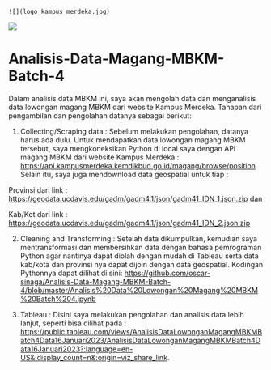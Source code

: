 	![](logo_kampus_merdeka.jpg)
  ![](logo_kemdikbud.jpg)

# Analisis-Data-Magang-MBKM-Batch-4
Dalam analisis data MBKM ini, saya akan mengolah data dan menganalisis data lowongan magang MBKM dari website Kampus Merdeka. Tahapan dari pengambilan dan pengolahan datanya sebagai berikut:

1. Collecting/Scraping data : Sebelum melakukan pengolahan, datanya harus ada dulu. Untuk mendapatkan data lowongan magang MBKM tersebut, saya mengkoneksikan Python di local saya dengan API magang MBKM dari website Kampus Merdeka : https://api.kampusmerdeka.kemdikbud.go.id/magang/browse/position. Selain itu, saya juga mendownload data geospatial untuk tiap :

  Provinsi dari link : https://geodata.ucdavis.edu/gadm/gadm4.1/json/gadm41_IDN_1.json.zip dan 
  
  Kab/Kot dari link : https://geodata.ucdavis.edu/gadm/gadm4.1/json/gadm41_IDN_2.json.zip

2. Cleaning and Transforming : Setelah data dikumpulkan, kemudian saya mentransformasi dan membersihkan data dengan bahasa pemrograman Python agar nantinya dapat diolah dengan mudah di Tableau serta data kab/kota dan provinsi nya dapat dijoin dengan data geospatial.  Kodingan Pythonnya dapat dilihat di sini: https://github.com/oscar-sinaga/Analisis-Data-Magang-MBKM-Batch-4/blob/master/Analisis%20Data%20Lowongan%20Magang%20MBKM%20Batch%204.ipynb

3. Tableau : Disini saya melakukan pengolahan dan analisis data lebih lanjut, seperti bisa dilihat pada : https://public.tableau.com/views/AnalisisDataLowonganMagangMBKMBatch4Data16Januari2023/AnalisisDataLowonganMagangMBKMBatch4Data16Januari2023?:language=en-US&:display_count=n&:origin=viz_share_link.
